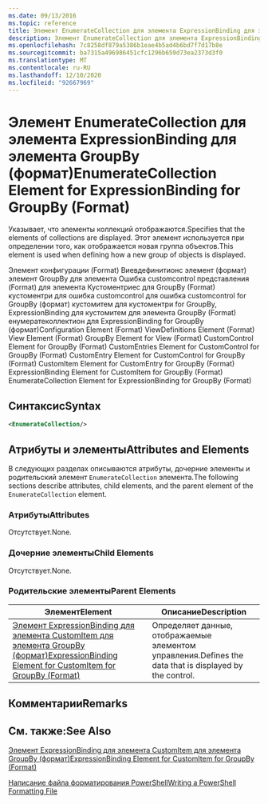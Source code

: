 ```yaml
---
ms.date: 09/13/2016
ms.topic: reference
title: Элемент EnumerateCollection для элемента ExpressionBinding для элемента GroupBy (формат)
description: Элемент EnumerateCollection для элемента ExpressionBinding для элемента GroupBy (формат)
ms.openlocfilehash: 7c8258df879a5386b1eae4b5ad4b6bd7f7d17b8e
ms.sourcegitcommit: ba7315a496986451cfc1296b659d73ea2373d3f0
ms.translationtype: MT
ms.contentlocale: ru-RU
ms.lasthandoff: 12/10/2020
ms.locfileid: "92667969"
---
```

# <a name="enumeratecollection-element-for-expressionbinding-for-groupby-format"></a><span data-ttu-id="659f0-103">Элемент EnumerateCollection для элемента ExpressionBinding для элемента GroupBy (формат)</span><span class="sxs-lookup"><span data-stu-id="659f0-103">EnumerateCollection Element for ExpressionBinding for GroupBy (Format)</span></span>

<span data-ttu-id="659f0-104">Указывает, что элементы коллекций отображаются.</span><span class="sxs-lookup"><span data-stu-id="659f0-104">Specifies that the elements of collections are displayed.</span></span> <span data-ttu-id="659f0-105">Этот элемент используется при определении того, как отображается новая группа объектов.</span><span class="sxs-lookup"><span data-stu-id="659f0-105">This element is used when defining how a new group of objects is displayed.</span></span>

<span data-ttu-id="659f0-106">Элемент конфигурации (Format) Виевдефинитионс элемент (формат) элемент GroupBy для элемента Ошибка customcontrol представления (Format) для элемента Кустоментриес для GroupBy (Format) кустоментри для ошибка customcontrol для ошибка customcontrol for GroupBy (формат) кустомитем для кустоментри for GroupBy, ExpressionBinding для кустомитем для элемента GroupBy (Format) енумератеколлектион для ExpressionBinding for GroupBy (формат)</span><span class="sxs-lookup"><span data-stu-id="659f0-106">Configuration Element (Format) ViewDefinitions Element (Format) View Element (Format) GroupBy Element for View (Format) CustomControl Element for GroupBy (Format) CustomEntries Element for CustomControl for GroupBy (Format) CustomEntry Element for CustomControl for GroupBy (Format) CustomItem Element for CustomEntry for GroupBy (Format) ExpressionBinding Element for CustomItem for GroupBy (Format) EnumerateCollection Element for ExpressionBinding for GroupBy (Format)</span></span>

## <a name="syntax"></a><span data-ttu-id="659f0-107">Синтаксис</span><span class="sxs-lookup"><span data-stu-id="659f0-107">Syntax</span></span>

```xml
<EnumerateCollection/>
```

## <a name="attributes-and-elements"></a><span data-ttu-id="659f0-108">Атрибуты и элементы</span><span class="sxs-lookup"><span data-stu-id="659f0-108">Attributes and Elements</span></span>

<span data-ttu-id="659f0-109">В следующих разделах описываются атрибуты, дочерние элементы и родительский элемент `EnumerateCollection` элемента.</span><span class="sxs-lookup"><span data-stu-id="659f0-109">The following sections describe attributes, child elements, and the parent element of the `EnumerateCollection` element.</span></span>

### <a name="attributes"></a><span data-ttu-id="659f0-110">Атрибуты</span><span class="sxs-lookup"><span data-stu-id="659f0-110">Attributes</span></span>

<span data-ttu-id="659f0-111">Отсутствует.</span><span class="sxs-lookup"><span data-stu-id="659f0-111">None.</span></span>

### <a name="child-elements"></a><span data-ttu-id="659f0-112">Дочерние элементы</span><span class="sxs-lookup"><span data-stu-id="659f0-112">Child Elements</span></span>

<span data-ttu-id="659f0-113">Отсутствует.</span><span class="sxs-lookup"><span data-stu-id="659f0-113">None.</span></span>

### <a name="parent-elements"></a><span data-ttu-id="659f0-114">Родительские элементы</span><span class="sxs-lookup"><span data-stu-id="659f0-114">Parent Elements</span></span>

|<span data-ttu-id="659f0-115">Элемент</span><span class="sxs-lookup"><span data-stu-id="659f0-115">Element</span></span>|<span data-ttu-id="659f0-116">Описание</span><span class="sxs-lookup"><span data-stu-id="659f0-116">Description</span></span>|
|-------------|-----------------|
|[<span data-ttu-id="659f0-117">Элемент ExpressionBinding для элемента CustomItem для элемента GroupBy (формат)</span><span class="sxs-lookup"><span data-stu-id="659f0-117">ExpressionBinding Element for CustomItem for GroupBy (Format)</span></span>](./expressionbinding-element-for-customitem-for-groupby-format.md)|<span data-ttu-id="659f0-118">Определяет данные, отображаемые элементом управления.</span><span class="sxs-lookup"><span data-stu-id="659f0-118">Defines the data that is displayed by the control.</span></span>|

## <a name="remarks"></a><span data-ttu-id="659f0-119">Комментарии</span><span class="sxs-lookup"><span data-stu-id="659f0-119">Remarks</span></span>

## <a name="see-also"></a><span data-ttu-id="659f0-120">См. также:</span><span class="sxs-lookup"><span data-stu-id="659f0-120">See Also</span></span>

[<span data-ttu-id="659f0-121">Элемент ExpressionBinding для элемента CustomItem для элемента GroupBy (формат)</span><span class="sxs-lookup"><span data-stu-id="659f0-121">ExpressionBinding Element for CustomItem for GroupBy (Format)</span></span>](./expressionbinding-element-for-customitem-for-groupby-format.md)

[<span data-ttu-id="659f0-122">Написание файла форматирования PowerShell</span><span class="sxs-lookup"><span data-stu-id="659f0-122">Writing a PowerShell Formatting File</span></span>](./writing-a-powershell-formatting-file.md)

